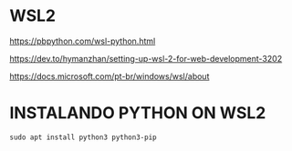 # WSL2

https://pbpython.com/wsl-python.html

https://dev.to/hymanzhan/setting-up-wsl-2-for-web-development-3202

https://docs.microsoft.com/pt-br/windows/wsl/about

# INSTALANDO PYTHON ON WSL2 

```
sudo apt install python3 python3-pip
```
